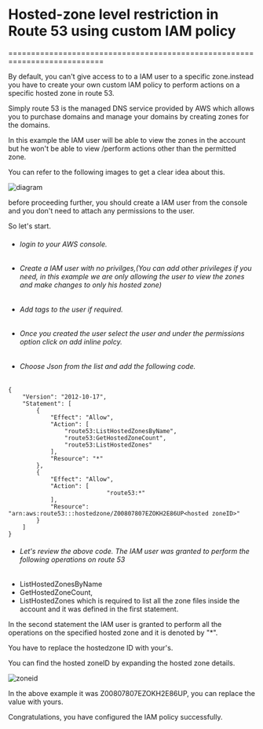 # Hosted-zone level restriction in Route 53 using custom IAM policy
===========================================================================

 By default, you can't give access to to a IAM user to a specific zone.instead you have to create your own custom IAM policy to perform actions on a specific hosted zone in route 53.
 
 Simply route 53 is the managed DNS service provided by AWS which allows you to purchase domains and manage your domains by creating zones for the domains.
 
 In this example the IAM user will be able to view the zones in the account but he won't be able to view /perform actions other than the permitted zone.
 
 You can refer to the following images to get a clear idea about this.
 
 
![diagram](https://user-images.githubusercontent.com/61390678/208521467-7b3dcd56-21eb-4e94-ae5f-ff81b2204fc4.png)


 
 before proceeding further, you should create a IAM user from the console and you don't need to attach any permissions to the user.
 
 So let's start.
 
 
- ###### login to your AWS console.
- ###### Create a IAM user with no privilges,(You can add other privileges if you need, in this example we are only allowing the user to view the zones and make changes to only his hosted zone)
- ###### Add  tags to the user if required.
- ###### Once you created the user select the user and under the permissions option click on add inline polcy.
- ###### Choose Json from the list and add the following code.
```
{
    "Version": "2012-10-17",
    "Statement": [
        {
            "Effect": "Allow",
            "Action": [
                "route53:ListHostedZonesByName",
                "route53:GetHostedZoneCount",
                "route53:ListHostedZones"
            ],
            "Resource": "*"
        },
        {
            "Effect": "Allow",
            "Action": [
                            "route53:*"
            ],
            "Resource": "arn:aws:route53:::hostedzone/Z00807807EZOKH2E86UP<hosted zoneID>"
        }
    ]
}
```
-  ###### Let's review the above code. The IAM user was granted to perform the following operations on route 53
-  ListHostedZonesByName
-  GetHostedZoneCount,
-  ListHostedZones 
  which is required to list all the zone files inside the account and it was defined in the first statement.

In the second statement the IAM user is granted to perform all the operations on the specified hosted zone and it is denoted by  "*".

You have to replace the hostedzone ID with your's.

You can find the hosted zoneID by expanding the hosted zone details.


![zoneid](https://user-images.githubusercontent.com/61390678/208522588-b116ca36-5355-4688-b21e-502aa4a72ea6.png)


In the above example it was Z00807807EZOKH2E86UP, you can replace the value with yours.


Congratulations, you have configured the IAM policy successfully.
